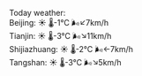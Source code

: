 Today weather:  
Beijing: ☀️   🌡️-1°C 🌬️↙7km/h  
Tianjin: ☀️   🌡️-3°C 🌬️↘11km/h  
Shijiazhuang: ☀️   🌡️-2°C 🌬️←7km/h  
Tangshan: ☀️   🌡️-3°C 🌬️↘5km/h  

